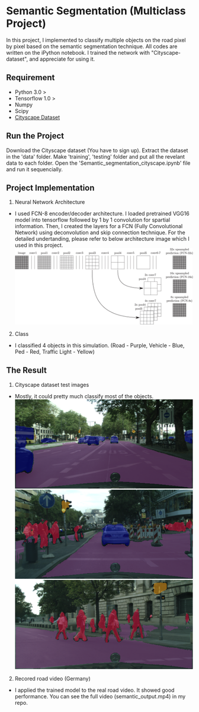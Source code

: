 # Semantic Segmentation (Multiclass Project)
In this project, I implemented to classify multiple objects on the road pixel by pixel based on the semantic segmentation technique. All codes are written on the iPython notebook. I trained the network with "Cityscape-dataset", and appreciate for using it.  

## Requirement 
- Python 3.0 >
- Tensorflow 1.0 >
- Numpy
- Scipy
- [Cityscape Dataset](https://www.cityscapes-dataset.com/downloads/) 
  
## Run the Project 
Download the Cityscape dataset (You have to sign up). Extract the dataset in the 'data' folder. Make 'training', 'testing' folder and put all the revelant data to each folder. Open the 'Semantic_segmentation_cityscape.ipynb' file and run it sequencially. 

## Project Implementation
1) Neural Network Architecture  
- I used FCN-8 encoder/decoder architecture. I loaded pretrained VGG16 model into tensorflow followed by 1 by 1 convolution for spartial information. Then, I created the layers for a FCN (Fully Convolutional Network) using deconvolution and skip connection technique. For the detailed undertanding, please refer to below architecture image which I used in this project. 
![Test image](https://github.com/KHKANG36/Semantic-Segmentation/blob/master/FCN%20for%20Semantic%20Seg.gif)

2) Class
- I classified 4 objects in this simulation. (Road - Purple, Vehicle - Blue, Ped - Red, Traffic Light - Yellow)
 
## The Result
1) Cityscape dataset test images
- Mostly, it could pretty much classify most of the objects.
![Test image](https://github.com/KHKANG36/Semantic-Segmentation_Multiple-Class/blob/master/runs/berlin_000000_000019_leftImg8bit.png)
![Test image](https://github.com/KHKANG36/Semantic-Segmentation_Multiple-Class/blob/master/runs/berlin_000037_000019_leftImg8bit.png)
![Test image](https://github.com/KHKANG36/Semantic-Segmentation_Multiple-Class/blob/master/runs/berlin_000061_000019_leftImg8bit.png)

2) Recored road video (Germany)
- I applied the trained model to the real road video. It showed good performance. You can see the full video (semantic_output.mp4) in my repo. 
